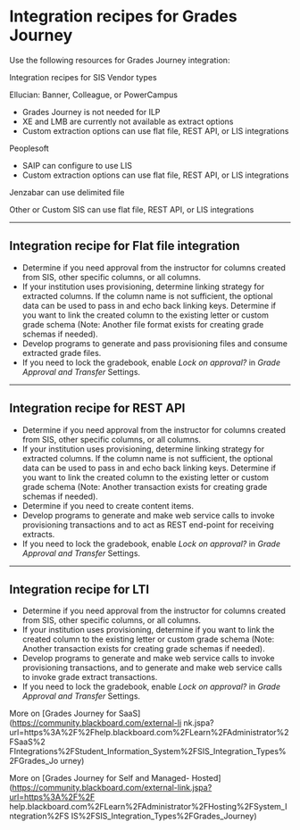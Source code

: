 # Integration recipes for Grades Journey
Use the following resources for Grades Journey integration:

Integration recipes for SIS Vendor types

Ellucian: Banner, Colleague, or PowerCampus

  * Grades Journey is not needed for ILP
  * XE and LMB are currently not available as extract options
  * Custom extraction options can use flat file, REST API, or LIS integrations

Peoplesoft

  * SAIP can configure to use LIS
  * Custom extraction options can use flat file, REST API, or LIS integrations

Jenzabar can use delimited file

Other or Custom SIS can use flat file, REST API, or LIS integrations

* * *

## Integration recipe for Flat file integration

  * Determine if you need approval from the instructor for columns created from SIS, other specific columns, or all columns.
  * If your institution uses provisioning, determine linking strategy for extracted columns. If the column name is not sufficient, the optional data can be used to pass in and echo back linking keys. Determine if you want to link the created column to the existing letter or custom grade schema (Note: Another file format exists for creating grade schemas if needed).
  * Develop programs to generate and pass provisioning files and consume extracted grade files.
  * If you need to lock the gradebook, enable _Lock on approval?_ in _Grade Approval and Transfer_ Settings.

* * *

## Integration recipe for REST API

  * Determine if you need approval from the instructor for columns created from SIS, other specific columns, or all columns.
  * If your institution uses provisioning, determine linking strategy for extracted columns. If the column name is not sufficient, the optional data can be used to pass in and echo back linking keys. Determine if you want to link the created column to the existing letter or custom grade schema (Note: Another transaction exists for creating grade schemas if needed).
  * Determine if you need to create content items.
  * Develop programs to generate and make web service calls to invoke provisioning transactions and to act as REST end-point for receiving extracts.
  * If you need to lock the gradebook, enable _Lock on approval?_ in _Grade Approval and Transfer_ Settings.

* * *

## Integration recipe for LTI

  * Determine if you need approval from the instructor for columns created from SIS, other specific columns, or all columns.
  * If your institution uses provisioning, determine if you want to link the created column to the existing letter or custom grade schema (Note: Another transaction exists for creating grade schemas if needed).
  * Develop programs to generate and make web service calls to invoke provisioning transactions, and to generate and make web service calls to invoke grade extract transactions.
  * If you need to lock the gradebook, enable _Lock on approval?_ in _Grade Approval and Transfer_ Settings.

More on [Grades Journey for SaaS](https://community.blackboard.com/external-li
nk.jspa?url=https%3A%2F%2Fhelp.blackboard.com%2FLearn%2FAdministrator%2FSaaS%2
FIntegrations%2FStudent_Information_System%2FSIS_Integration_Types%2FGrades_Jo
urney)

More on [Grades Journey for Self and Managed-
Hosted](https://community.blackboard.com/external-link.jspa?url=https%3A%2F%2F
help.blackboard.com%2FLearn%2FAdministrator%2FHosting%2FSystem_Integration%2FS
IS%2FSIS_Integration_Types%2FGrades_Journey)

